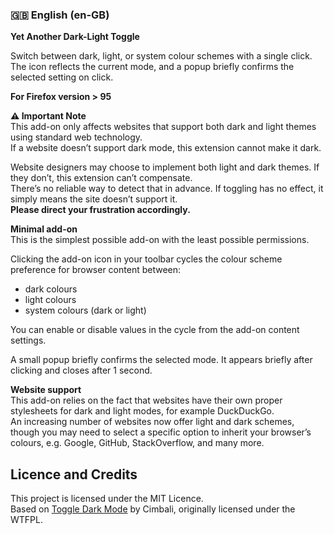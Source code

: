 ### 🇬🇧 English (en-GB)

**Yet Another Dark-Light Toggle**

Switch between dark, light, or system colour schemes with a single click.  
The icon reflects the current mode, and a popup briefly confirms the selected setting on click.

**For Firefox version > 95**

**⚠️ Important Note**  
This add-on only affects websites that support both dark and light themes using standard web technology.  
If a website doesn’t support dark mode, this extension cannot make it dark.

Website designers may choose to implement both light and dark themes. If they don’t, this extension can’t compensate.  
There’s no reliable way to detect that in advance. If toggling has no effect, it simply means the site doesn’t support it.  
**Please direct your frustration accordingly.**

**Minimal add-on**  
This is the simplest possible add-on with the least possible permissions.

Clicking the add-on icon in your toolbar cycles the colour scheme preference for browser content between:

- dark colours
- light colours
- system colours (dark or light)

You can enable or disable values in the cycle from the add-on content settings.

A small popup briefly confirms the selected mode. It appears briefly after clicking and closes after 1 second.

**Website support**  
This add-on relies on the fact that websites have their own proper stylesheets for dark and light modes, for example DuckDuckGo.  
An increasing number of websites now offer light and dark schemes, though you may need to select a specific option to inherit your browser’s colours, e.g. Google, GitHub, StackOverflow, and many more.

## Licence and Credits

This project is licensed under the MIT Licence.  
Based on [Toggle Dark Mode](https://github.com/Cimbali/toggle-dark-mode) by Cimbali, originally licensed under the WTFPL.
